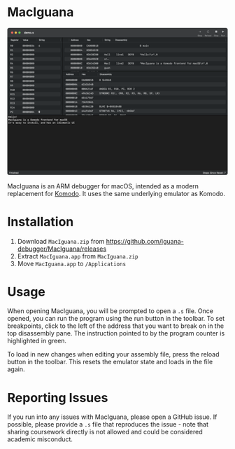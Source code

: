 #  MacIguana

![MacIguana running a demo program](MacIguana.png)

MacIguana is an ARM debugger for macOS, intended as a modern replacement for [Komodo](https://studentnet.cs.manchester.ac.uk/resources/software/komodo/). It uses the same underlying emulator as Komodo.

# Installation

1. Download `MacIguana.zip` from https://github.com/iguana-debugger/MacIguana/releases
2. Extract `MacIguana.app` from `MacIguana.zip`
3. Move `MacIguana.app` to `/Applications`

# Usage

When opening MacIguana, you will be prompted to open a `.s` file. Once opened, you can run the program using the run button in the toolbar. To set breakpoints, click to the left of the address that you want to break on in the top disassembly pane. The instruction pointed to by the program counter is highlighted in green.

To load in new changes when editing your assembly file, press the reload button in the toolbar. This resets the emulator state and loads in the file again.

# Reporting Issues

If you run into any issues with MacIguana, please open a GitHub issue. If possible, please provide a `.s` file that reproduces the issue - note that sharing coursework directly is not allowed and could be considered academic misconduct.
